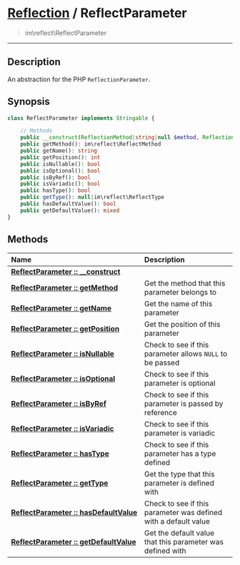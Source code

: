 # [Reflection](reflect.md) / ReflectParameter
 > im\reflect\ReflectParameter
____

## Description
An abstraction for the PHP `ReflectionParameter`.

## Synopsis
```php
class ReflectParameter implements Stringable {

    // Methods
    public __construct(ReflectionMethod|string|null $method, ReflectionParameter|string|int $param)
    public getMethod(): im\reflect\ReflectMethod
    public getName(): string
    public getPosition(): int
    public isNullable(): bool
    public isOptional(): bool
    public isByRef(): bool
    public isVariadic(): bool
    public hasType(): bool
    public getType(): null|im\reflect\ReflectType
    public hasDefaultValue(): bool
    public getDefaultValue(): mixed
}
```

## Methods
| Name | Description |
| :--- | :---------- |
| [__ReflectParameter&nbsp;::&nbsp;\_\_construct__](reflect-ReflectParameter-__construct.md) |  |
| [__ReflectParameter&nbsp;::&nbsp;getMethod__](reflect-ReflectParameter-getMethod.md) | Get the method that this parameter belongs to |
| [__ReflectParameter&nbsp;::&nbsp;getName__](reflect-ReflectParameter-getName.md) | Get the name of this parameter |
| [__ReflectParameter&nbsp;::&nbsp;getPosition__](reflect-ReflectParameter-getPosition.md) | Get the position of this parameter |
| [__ReflectParameter&nbsp;::&nbsp;isNullable__](reflect-ReflectParameter-isNullable.md) | Check to see if this parameter allows `NULL` to be passed |
| [__ReflectParameter&nbsp;::&nbsp;isOptional__](reflect-ReflectParameter-isOptional.md) | Check to see if this parameter is optional |
| [__ReflectParameter&nbsp;::&nbsp;isByRef__](reflect-ReflectParameter-isByRef.md) | Check to see if this parameter is passed by reference |
| [__ReflectParameter&nbsp;::&nbsp;isVariadic__](reflect-ReflectParameter-isVariadic.md) | Check to see if this parameter is variadic |
| [__ReflectParameter&nbsp;::&nbsp;hasType__](reflect-ReflectParameter-hasType.md) | Check to see if this parameter has a type defined |
| [__ReflectParameter&nbsp;::&nbsp;getType__](reflect-ReflectParameter-getType.md) | Get the type that this parameter is defined with |
| [__ReflectParameter&nbsp;::&nbsp;hasDefaultValue__](reflect-ReflectParameter-hasDefaultValue.md) | Check to see if this parameter was defined with a default value |
| [__ReflectParameter&nbsp;::&nbsp;getDefaultValue__](reflect-ReflectParameter-getDefaultValue.md) | Get the default value that this parameter was defined with |

